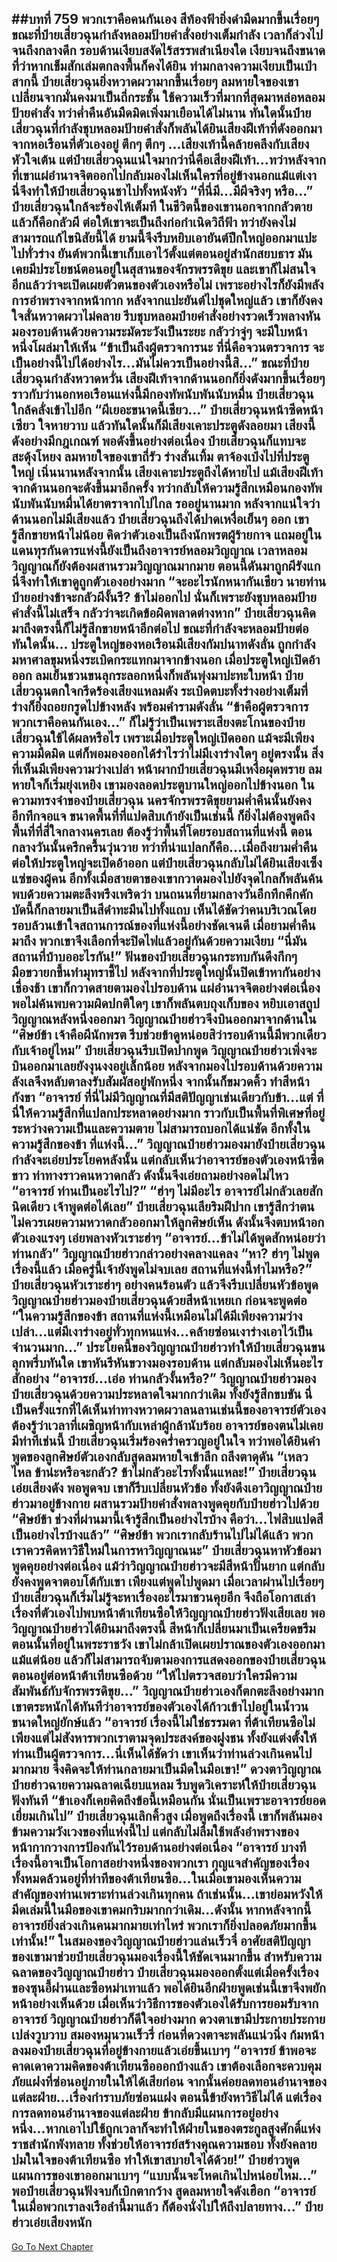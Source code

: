 ##บทที่ 759 พวกเราคือคนกันเอง
สีท้องฟ้ายิ่งดำมืดมากขึ้นเรื่อยๆ ขณะที่ป๋ายเสี่ยวฉุนกำลังหลอมป้ายคำสั่งอย่างเต็มกำลัง เวลาก็ล่วงไปจนถึงกลางดึก รอบด้านเงียบสงัดไร้สรรพสำเนียงใด เงียบจนถึงขนาดที่ว่าหากเข็มสักเล่มตกลงพื้นก็คงได้ยิน
ท่ามกลางความเงียบเป็นเป่าสากนี้ ป๋ายเสี่ยวฉุนยิ่งหวาดผวามากขึ้นเรื่อยๆ ลมหายใจของเขาเปลี่ยนจากมั่นคงมาเป็นถี่กระชั้น ใช้ความเร็วที่มากที่สุดมาหล่อหลอมป้ายคำสั่ง ทว่าค่ำคืนอันมืดมิดเพิ่งมาเยือนได้ไม่นาน ทันใดนั้นป๋ายเสี่ยวฉุนที่กำลังชุบหลอมป้ายคำสั่งก็พลันได้ยินเสียงฝีเท้าที่ดังออกมาจากหอเรือนที่ตัวเองอยู่
ตึกๆ ตึกๆ ...เสียงเท้านี้คล้ายคลึงกับเสียงหัวใจเต้น แต่ป๋ายเสี่ยวฉุนแน่ใจมากว่านี่คือเสียงฝีเท้า...ทว่าหลังจากที่เขาแผ่อำนาจจิตออกไปกลับมองไม่เห็นใครที่อยู่ข้างนอกแม้แต่เงา
นี่จึงทำให้ป๋ายเสี่ยวฉุนชาไปทั้งหนังหัว
“ที่นี่มี...มีผีจริงๆ หรือ...” ป๋ายเสี่ยวฉุนใกล้จะร้องไห้เต็มที ในชีวิตนี้ของเขานอกจากกลัวตายแล้วก็คือกลัวผี ต่อให้เขาจะเป็นถึงก่อกำเนิดวิถีฟ้า ทว่ายังคงไม่สามารถแก้ไขนิสัยนี้ได้ ยามนี้จึงรีบหยิบเอายันต์ปึกใหญ่ออกมาแปะไปทั่วร่าง
ยันต์พวกนี้เขาเก็บเอาไว้ตั้งแต่ตอนอยู่สำนักสยบธาร มันเคยมีประโยชน์ตอนอยู่ในสุสานของจักรพรรดิขุย และเขาก็ไม่สนใจอีกแล้วว่าจะเปิดเผยตัวตนของตัวเองหรือไม่ เพราะอย่างไรก็ยังมีพลังการอำพรางจากหน้ากาก หลังจากแปะยันต์ไปชุดใหญ่แล้ว เขาก็ยังคงใจสั่นหวาดผวาไม่คลาย รีบชุบหลอมป๋ายคำสั่งอย่างรวดเร็วพลางหันมองรอบด้านด้วยความระมัดระวังเป็นระยะ กลัวว่าจู่ๆ จะมีใบหน้าหนึ่งโผล่มาให้เห็น
“ข้าเป็นถึงผู้ตรวจการนะ ที่นี่คือจวนตรวจการ จะเป็นอย่างนี้ไปได้อย่างไร...มันไม่ควรเป็นอย่างนี้สิ...” ขณะที่ป๋ายเสี่ยวฉุนกำลังหวาดหวั่น เสียงฝีเท้าจากด้านนอกก็ยิ่งดังมากขึ้นเรื่อยๆ ราวกับว่านอกหอเรือนแห่งนี้มีกองทัพนับพันนับหมื่น
ป๋ายเสี่ยวฉุนใกล้คลั่งเข้าไปอีก
“ผีเยอะขนาดนี้เชียว...” ป๋ายเสี่ยวฉุนหน้าซีดหน้าเซียว ใจหายวาบ แล้วทันใดนั้นก็มีเสียงเคาะประตูดังลอยมา
เสียงนี้ดังอย่างมีกฎเกณฑ์ พอดังขึ้นอย่างต่อเนื่อง ป๋ายเสี่ยวฉุนก็แทบจะสะดุ้งโหยง ลมหายใจของเขาถี่รัว ร่างสั่นเทิ้ม ตาจ้องเป๋งไปที่ประตูใหญ่
เนิ่นนานหลังจากนั้น เสียงเคาะประตูถึงได้หายไป แม้เสียงฝีเท้าจากด้านนอกจะดังขึ้นมาอีกครั้ง ทว่ากลับให้ความรู้สึกเหมือนกองทัพนับพันนับหมื่นได้ยาตราจากไปไกล
รออยู่นานมาก หลังจากแน่ใจว่าด้านนอกไม่มีเสียงแล้ว ป๋ายเสี่ยวฉุนถึงได้ปาดเหงื่อเย็นๆ ออก เขารู้สึกขายหน้าไม่น้อย คิดว่าตัวเองเป็นถึงนักพรตผู้ร้ายกาจ แถมอยู่ในแดนทุรกันดารแห่งนี้ยังเป็นถึงอาจารย์หลอมวิญญาณ เวลาหลอมวิญญาณก็ยังต้องผสานรวมวิญญาณมากมาย ตอนนี้ดันมาถูกผีรังแก นี่จึงทำให้เขาดูถูกตัวเองอย่างมาก
“จะอะไรนักหนากันเชียว นายท่านป๋ายอย่างข้าจะกลัวผีงั้นรึ? ข้าไม่ออกไป นั่นก็เพราะยังชุบหลอมป้ายคำสั่งนี้ไม่เสร็จ กลัวว่าจะเกิดข้อผิดพลาดต่างหาก” ป๋ายเสี่ยวฉุนคิดมาถึงตรงนี้ก็ไม่รู้สึกขายหน้าอีกต่อไป ขณะที่กำลังจะหลอมป้ายต่อ ทันใดนั้น...
ประตูใหญ่ของหอเรือนมีเสียงกัมปนาทดังลั่น ถูกกำลังมหาศาลขุมหนึ่งระเบิดกระแทกมาจากข้างนอก เมื่อประตูใหญ่เปิดอ้าออก ลมเย็นชวนขนลุกระลอกหนึ่งก็พลันพุ่งมาปะทะใบหน้า ป๋ายเสี่ยวฉุนตกใจกรีดร้องเสียงแหลมดัง ระเบิดตบะทั้งร่างอย่างเต็มที่ ร่างก็ยิ่งถอยกรูดไปข้างหลัง พร้อมคำรามดังลั่น
“ข้าคือผู้ตรวจการ พวกเราคือคนกันเอง...”
ก็ไม่รู้ว่าเป็นเพราะเสียงตะโกนของป๋ายเสี่ยวฉุนใช้ได้ผลหรือไร เพราะเมื่อประตูใหญ่เปิดออก แม้จะมีเพียงความมืดมิด แต่ก็พอมองออกได้รำไรว่าไม่มีเงาร่างใดๆ อยู่ตรงนั้น สิ่งที่เห็นมีเพียงความว่างเปล่า
หน้าผากป๋ายเสี่ยวฉุนมีเหงื่อผุดพราย ลมหายใจก็เริ่มยุ่งเหยิง เขามองลอดประตูบานใหญ่ออกไปข้างนอก ในความทรงจำของป๋ายเสี่ยวฉุน นครจักรพรรดิขุยยามค่ำคืนนั้นยังคงอึกทึกจอแจ ขนาดพื้นที่ที่แปดสิบเก้ายังเป็นเช่นนี้ ก็ยิ่งไม่ต้องพูดถึงพื้นที่ที่สี่ใจกลางนครเลย
ต้องรู้ว่าพื้นที่โดยรอบสถานที่แห่งนี้ ตอนกลางวันนั้นครึกครื้นวุ่นวาย ทว่าที่น่าแปลกก็คือ...เมื่อถึงยามค่ำคืน ต่อให้ประตูใหญ่จะเปิดอ้าออก แต่ป๋ายเสี่ยวฉุนกลับไม่ได้ยินเสียงเซ็งแซ่ของผู้คน อีกทั้งเมื่อสายตาของเขากวาดมองไปยังจุดไกลก็พลันค้นพบด้วยความตะลึงพรึงเพริดว่า บนถนนที่ยามกลางวันอึกทึกคึกคัก บัดนี้ก็กลายมาเป็นสีดำทะมึนไปทั้งแถบ
เห็นได้ชัดว่าคนบริเวณโดยรอบล้วนเข้าใจสถานการณ์ของที่แห่งนี้อย่างชัดเจนดี เมื่อยามค่ำคืนมาถึง พวกเขาจึงเลือกที่จะปิดไฟแล้วอยู่กันด้วยความเงียบ
“นี่มันสถานที่บ้าบออะไรกัน!” ฟันของป๋ายเสี่ยวฉุนกระทบกันดึงกึกๆ มือขวายกขึ้นทำมุทราชี้ไป หลังจากที่ประตูใหญ่นั้นปิดเข้าหากันอย่างเชื่องช้า เขาก็กวาดสายตามองไปรอบด้าน แผ่อำนาจจิตอย่างต่อเนื่อง พอไม่ค้นพบความผิดปกติใดๆ เขาก็พลันตบถุงเก็บของ หยิบเอาสถูปวิญญาณหลังหนึ่งออกมา วิญญาณป๋ายฮ่าวจึงบินออกมาจากด้านใน
“ศิษย์ข้า เจ้าคือผีนักพรต รีบช่วยข้าดูหน่อยสิว่ารอบด้านนี้มีพวกเดียวกับเจ้าอยู่ไหม” ป๋ายเสี่ยวฉุนรีบเปิดปากพูด วิญญาณป๋ายฮ่าวเพิ่งจะบินออกมาเลยยังงุนงงอยู่เล็กน้อย หลังจากมองไปรอบด้านด้วยความลังเลจึงหลับตาลงรับสัมผัสอยู่พักหนึ่ง จากนั้นก็ขมวดคิ้ว ทำสีหน้ากังขา
“อาจารย์ ที่นี่ไม่มีวิญญาณที่มีสติปัญญาเช่นเดียวกับข้า...แต่ ที่นี่ให้ความรู้สึกที่แปลกประหลาดอย่างมาก ราวกับเป็นพื้นที่พิเศษที่อยู่ระหว่างความเป็นและความตาย ไม่สามารถบอกได้แน่ชัด อีกทั้งในความรู้สึกของข้า ที่แห่งนี้...” วิญญาณป๋ายฮ่าวมองมายังป๋ายเสี่ยวฉุน กำลังจะเอ่ยประโยคหลังนั้น แต่กลับเห็นว่าอาจารย์ของตัวเองหน้าซีดขาว ท่าทางราวคนหวาดกลัว ดังนั้นจึงเอ่ยถามอย่างอดไม่ไหว
“อาจารย์ ท่านเป็นอะไรไป?”
“ฮ่าๆ ไม่มีอะไร อาจารย์ไม่กลัวเลยสักนิดเดียว เจ้าพูดต่อได้เลย” ป๋ายเสี่ยวฉุนเลียริมฝีปาก เขารู้สึกว่าตนไม่ควรเผยความหวาดกลัวออกมาให้ลูกศิษย์เห็น ดังนั้นจึงตบหน้าอกตัวเองแรงๆ เอ่ยพลางหัวเราะฮ่าๆ
“อาจารย์...ข้าไม่ได้พูดสักหน่อยว่าท่านกลัว” วิญญาณป๋ายฮ่าวกล่าวอย่างคลางแคลง
“หา? ฮ่าๆ ไม่พูดเรื่องนี้แล้ว เมื่อครู่นี้เจ้ายังพูดไม่จบเลย สถานที่แห่งนี้ทำไมหรือ?” ป๋ายเสี่ยวฉุนหัวเราะฮ่าๆ อย่างคนร้อนตัว แล้วจึงรีบเปลี่ยนหัวข้อพูด
วิญญาณป๋ายฮ่าวมองป๋ายเสี่ยวฉุนด้วยสีหน้าเหยเก ก่อนจะพูดต่อ
“ในความรู้สึกของข้า สถานที่แห่งนี้เหมือนไม่ได้มีเพียงความว่างเปล่า...แต่มีเงาร่างอยู่ทั่วทุกหนแห่ง...คล้ายซ่อนเงาร่างเอาไว้เป็นจำนวนมาก...” ประโยคนี้ของวิญญาณป๋ายฮ่าวทำให้ป๋ายเสี่ยวฉุนขนลุกพรึ่บทันใด เขาหันรีหันขวางมองรอบด้าน แต่กลับมองไม่เห็นอะไรสักอย่าง
“อาจารย์...เอ่อ ท่านกลัวงั้นหรือ?” วิญญาณป๋ายฮ่าวมองป๋ายเสี่ยวฉุนด้วยความประหลาดใจมากกว่าเดิม ทั้งยังรู้สึกขบขัน นี่เป็นครั้งแรกที่ได้เห็นท่าทางหวาดผวาลนลานเช่นนี้ของอาจารย์ตัวเอง ต้องรู้ว่าเวลาที่เผชิญหน้ากับเหล่าผู้กล้านับร้อย อาจารย์ของตนไม่เคยมีท่าทีเช่นนี้
ป๋ายเสี่ยวฉุนเริ่มร้องคร่ำครวญอยู่ในใจ ทว่าพอได้ยินคำพูดของลูกศิษย์ตัวเองกลับสูดลมหายใจเข้าลึก ถลึงตาดุดัน
“เหลวไหล ข้าน่ะหรือจะกลัว? ข้าไม่กลัวอะไรทั้งนั้นแหละ!” ป๋ายเสี่ยวฉุนเอ่ยเสียงดัง พอพูดจบ เขาก็รีบเปลี่ยนหัวข้อ ทั้งยังดึงเอาวิญญาณป๋ายฮ่าวมาอยู่ข้างกาย ผสานรวมป้ายคำสั่งพลางพูดคุยกับป๋ายฮ่าวไปด้วย
“ศิษย์ข้า ช่วงที่ผ่านมานี้เจ้ารู้สึกเป็นอย่างไรบ้าง คือว่า...ไฟสิบแปดสีเป็นอย่างไรบ้างแล้ว”
“ศิษย์ข้า พวกเรากลับร้านไปไม่ได้แล้ว พวกเราควรคิดหาวิธีใหม่ในการหาวิญญาณนะ”
ป๋ายเสี่ยวฉุนหาหัวข้อมาพูดคุยอย่างต่อเนื่อง แม้ว่าวิญญาณป๋ายฮ่าวจะมีสีหน้าปั้นยาก แต่กลับยังคงพูดจาตอบโต้กับเขา เพียงแต่พูดไปพูดมา เมื่อเวลาผ่านไปเรื่อยๆ ป๋ายเสี่ยวฉุนก็เริ่มไม่รู้จะหาเรื่องอะไรมาชวนคุยอีก จึงถือโอกาสเล่าเรื่องที่ตัวเองไปพบหน้าต้าเทียนซือให้วิญญาณป๋ายฮ่าวฟังเสียเลย
พอวิญญาณป๋ายฮ่าวได้ยินมาถึงตรงนี้ สีหน้าก็เปลี่ยนมาเป็นเครียดขรึม ตอนนั้นที่อยู่ในพระราชวัง เขาไม่กล้าเปิดเผยปราณของตัวเองออกมาแม้แต่น้อย แล้วก็ไม่สามารถจับตามองการแสดงออกของป๋ายเสี่ยวฉุนตอนอยู่ต่อหน้าต้าเทียนซือด้วย
“ให้ไปตรวจสอบว่าใครมีความสัมพันธ์กับจักรพรรดิขุย...” วิญญาณป๋ายฮ่าวเองก็ตกตะลึงอย่างมาก เขาตระหนักได้ทันทีว่าอาจารย์ของตัวเองได้ก้าวเข้าไปอยู่ในน้ำวนขนาดใหญ่ยักษ์แล้ว
“อาจารย์ เรื่องนี้ไม่ใช่ธรรมดา ที่ต้าเทียนซือไม่เพียงแต่ไม่สังหารพวกเราตามจุดประสงค์ของฝูงชน ทั้งยังแต่งตั้งให้ท่านเป็นผู้ตรวจการ...นี่เห็นได้ชัดว่า เขาเห็นว่าท่านล่วงเกินคนไปมากมาย จึงคิดจะให้ท่านกลายมาเป็นมีดในมือเขา!” ดวงตาวิญญาณป๋ายฮ่าวฉายความฉลาดเฉียบแหลม รีบพูดวิเคราะห์ให้ป๋ายเสี่ยวฉุนฟังทันที
“ข้าเองก็เคยคิดถึงข้อนี้เหมือนกัน นั่นเป็นเพราะอาจารย์ยอดเยี่ยมเกินไป” ป๋ายเสี่ยวฉุนเลิกคิ้วสูง เมื่อพูดถึงเรื่องนี้ เขาก็พลันมองข้ามความวังเวงของที่แห่งนี้ไป แต่กลับไม่ลืมใช้พลังอำพรางของหน้ากากวางการป้องกันไว้รอบด้านอย่างต่อเนื่อง
“อาจารย์ บางทีเรื่องนี้อาจเป็นโอกาสอย่างหนึ่งของพวกเรา กุญแจสำคัญของเรื่องทั้งหมดล้วนอยู่ที่ท่าทีของต้าเทียนซือ...ในเมื่อเขามองเห็นความสำคัญของท่านเพราะท่านล่วงเกินทุกคน ถ้าเช่นนั้น...เขาย่อมหวังให้มีดเล่มนี้ในมือของเขาคมกริบมากกว่าเดิม...ดังนั้น หากหลังจากนี้อาจารย์ยิ่งล่วงเกินคนมากมายเท่าไหร่ พวกเราก็ยิ่งปลอดภัยมากขึ้นเท่านั้น!” ในสมองของวิญญาณป๋ายฮ่าวแล่นเร็วจี๋ อาศัยสติปัญญาของเขามาช่วยป๋ายเสี่ยวฉุนมองเรื่องนี้ให้ชัดเจนมากขึ้น
สำหรับความฉลาดของวิญญาณป๋ายฮ่าว ป๋ายเสี่ยวฉุนมองออกตั้งแต่เมื่อครั้งเรื่องของซุนอี้ฝานและซือหม่าเทาแล้ว พอได้ยินอีกฝ่ายพูดเช่นนี้เขาจึงพยักหน้าอย่างเห็นด้วย
เมื่อเห็นว่าวิธีการของตัวเองได้รับการยอมรับจากอาจารย์ วิญญาณป๋ายฮ่าวก็ดีใจอย่างมาก ดวงตาเขามีประกายประกายเปล่งวูบวาบ สมองหมุนวนเร็วรี่ ก่อนที่ดวงตาจะพลันแน่วนิ่ง ก้มหน้าลงมองป๋ายเสี่ยวฉุนที่อยู่ข้างกายแล้วเอ่ยขึ้นเบาๆ
“อาจารย์ ข้าพอจะคาดเดาความคิดของต้าเทียนซือออกบ้างแล้ว เขาต้องเลือกจะควบคุมภัยแฝงที่ซ่อนอยู่ภายในให้ได้เสียก่อน จากนั้นค่อยลดทอนอำนาจของแต่ละฝ่าย...เรื่องกำราบภัยซ่อนแฝง ตอนนี้ข้ายังหาวิธีไม่ได้ แต่เรื่องการลดทอนอำนาจของแต่ละฝ่าย ข้ากลับมีแผนการอยู่อย่างหนึ่ง...หากเอาไปใช้ถูกเวลาก็จะทำให้ฝ่ายในของตระกูลสูงศักดิ์แห่งราชสำนักพังทลาย ทั้งช่วยให้อาจารย์สร้างคุณความชอบ ทั้งยังคลายปมในใจของต้าเทียนซือ ทำให้เขาสบายใจได้ด้วย!” ป๋ายฮ่าวพูดแผนการของเขาออกมาเบาๆ
“แบบนั้นจะโหดเกินไปหน่อยไหม...” พอป๋ายเสี่ยวฉุนฟังจบก็เบิกตากว้าง สูดลมหายใจดังเฮือก
“อาจารย์ ในเมื่อพวกเราลงเรือลำนี้มาแล้ว ก็ต้องนั่งไปให้ถึงปลายทาง...” ป๋ายฮ่าวเอ่ยเสียงหนัก
------


[Go To Next Chapter]( ./197.md)
